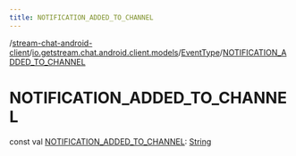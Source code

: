 ```yaml
---
title: NOTIFICATION_ADDED_TO_CHANNEL
---
```

/[stream-chat-android-client](../../index.md)/[io.getstream.chat.android.client.models](../index.md)/[EventType](index.md)/[NOTIFICATION_ADDED_TO_CHANNEL](NOTIFICATION_ADDED_TO_CHANNEL.md)  
  
  
  
# NOTIFICATION_ADDED_TO_CHANNEL  
const val [NOTIFICATION_ADDED_TO_CHANNEL](NOTIFICATION_ADDED_TO_CHANNEL.md): [String](https://kotlinlang.org/api/latest/jvm/stdlib/kotlin/-string/index.html)
